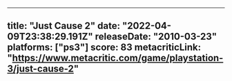 
---
title: "Just Cause 2"
date: "2022-04-09T23:38:29.191Z"
releaseDate: "2010-03-23"
platforms: ["ps3"]
score: 83
metacriticLink: "https://www.metacritic.com/game/playstation-3/just-cause-2"
---
